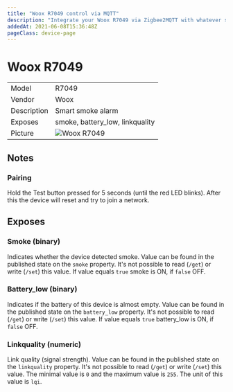 ```yaml
---
title: "Woox R7049 control via MQTT"
description: "Integrate your Woox R7049 via Zigbee2MQTT with whatever smart home infrastructure you are using without the vendor's bridge or gateway."
addedAt: 2021-06-08T15:36:48Z
pageClass: device-page
---
```


<!-- !!!! -->
<!-- ATTENTION: This file is auto-generated through docgen! -->
<!-- You can only edit the "Notes"-Section between the two comment lines "Notes BEGIN" and "Notes END". -->
<!-- Do not use h1 or h2 heading within "## Notes"-Section. -->
<!-- !!!! -->

# Woox R7049

|     |     |
|-----|-----|
| Model | R7049  |
| Vendor  | Woox  |
| Description | Smart smoke alarm |
| Exposes | smoke, battery_low, linkquality |
| Picture | ![Woox R7049](https://www.zigbee2mqtt.io/images/devices/R7049.jpg) |


<!-- Notes BEGIN: You can edit here. Add "## Notes" headline if not already present. -->
## Notes


### Pairing
Hold the Test button pressed for 5 seconds (until the red LED blinks).
After this the device will reset and try to join a network.
<!-- Notes END: Do not edit below this line -->



## Exposes

### Smoke (binary)
Indicates whether the device detected smoke.
Value can be found in the published state on the `smoke` property.
It's not possible to read (`/get`) or write (`/set`) this value.
If value equals `true` smoke is ON, if `false` OFF.

### Battery_low (binary)
Indicates if the battery of this device is almost empty.
Value can be found in the published state on the `battery_low` property.
It's not possible to read (`/get`) or write (`/set`) this value.
If value equals `true` battery_low is ON, if `false` OFF.

### Linkquality (numeric)
Link quality (signal strength).
Value can be found in the published state on the `linkquality` property.
It's not possible to read (`/get`) or write (`/set`) this value.
The minimal value is `0` and the maximum value is `255`.
The unit of this value is `lqi`.

